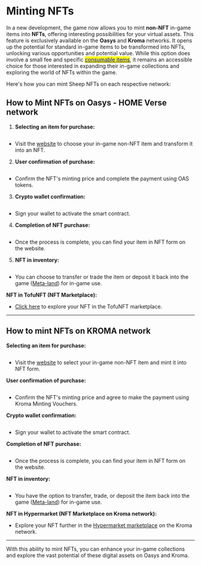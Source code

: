 # Minting NFTs

In a new development, the game now allows you to mint **non-NFT** in-game items into **NFTs**, offering interesting possibilities for your virtual assets. This feature is exclusively available on the **Oasys** and **Kroma** networks. It opens up the potential for standard in-game items to be transformed into NFTs, unlocking various opportunities and potential value. While this option does involve a small fee and specific [<mark style="color:blue;">consumable items</mark>](../../gameplay/consumable-items.md), it remains an accessible choice for those interested in expanding their in-game collections and exploring the world of NFTs within the game.



Here's how you can mint Sheep NFTs on each respective network:

##

## **How to Mint NFTs on Oasys - HOME Verse network**

1. **Selecting an item for purchase:**

<figure><img src="../../.gitbook/assets/Untitled (10).png" alt=""><figcaption></figcaption></figure>

* Visit the [website](https://sheepfarm.io/inventory) to choose your in-game non-NFT item and transform it into an NFT.



2. **User confirmation of purchase:**

<figure><img src="../../.gitbook/assets/Untitled (11).png" alt=""><figcaption></figcaption></figure>

* Confirm the NFT's minting price and complete the payment using OAS tokens.



3. **Crypto wallet confirmation:**

<figure><img src="../../.gitbook/assets/Untitled (12).png" alt=""><figcaption></figcaption></figure>

* Sign your wallet to activate the smart contract.



4. **Completion of NFT purchase:**

<figure><img src="../../.gitbook/assets/Untitled (13).png" alt=""><figcaption></figcaption></figure>

* Once the process is complete, you can find your item in NFT form on the website.



5. **NFT in inventory:**

<figure><img src="../../.gitbook/assets/Untitled (14).png" alt=""><figcaption></figcaption></figure>

* You can choose to transfer or trade the item or deposit it back into the game ([Meta-land](../real-world-and-meta-land.md)) for in-game use.



**NFT in TofuNFT (NFT Marketplace):**

* [Click here](https://tofunft.com/nft/home-verse/0x4dCB42439557194745Cc0C79fB58f5416DC68eB5/730872) to explore your NFT in the TofuNFT marketplace.



***



## How to mint NFTs on KROMA network

**Selecting an item for purchase:**

<figure><img src="../../.gitbook/assets/Untitled (10) (1).png" alt=""><figcaption></figcaption></figure>

* Visit the [website](https://sheepfarm.io/inventory) to select your in-game non-NFT item and mint it into NFT form.



**User confirmation of purchase:**

<figure><img src="../../.gitbook/assets/Untitled (11) (1) (1).png" alt=""><figcaption></figcaption></figure>

* Confirm the NFT's minting price and agree to make the payment using Kroma Minting Vouchers.



**Crypto wallet confirmation:**

<figure><img src="../../.gitbook/assets/Untitled (12) (2).png" alt=""><figcaption></figcaption></figure>

* Sign your wallet to activate the smart contract.



**Completion of NFT purchase:**

<figure><img src="../../.gitbook/assets/Untitled_(13).png" alt=""><figcaption></figcaption></figure>

* Once the process is complete, you can find your item in NFT form on the website.



**NFT in inventory:**

<figure><img src="../../.gitbook/assets/Untitled (14) (1) (1).png" alt=""><figcaption></figcaption></figure>

* You have the option to transfer, trade, or deposit the item back into the game ([Meta-land](../real-world-and-meta-land.md)) for in-game use.



**NFT in Hypermarket (NFT Marketplace on Kroma network):**

* Explore your NFT further in the [Hypermarket marketplace](https://hypermarket.gg/collection/sheepfarm\_kroma?filter%5Bsort%5D=P\_L\_H\&filter%5Bcurrency%5D=WETH\&viewType=Items\&itemType=All) on the Kroma network.



***



With this ability to mint NFTs, you can enhance your in-game collections and explore the vast potential of these digital assets on Oasys and Kroma.

